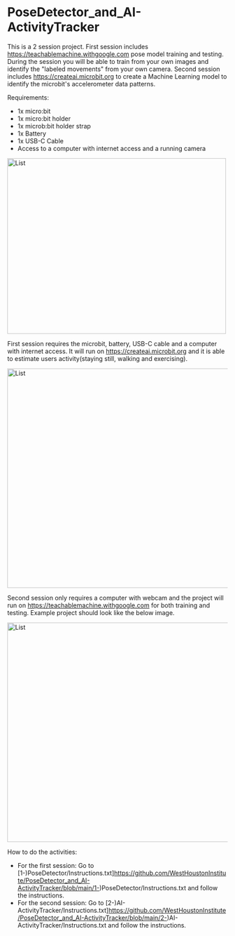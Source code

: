 # PoseDetector_and_AI-ActivityTracker

This is a 2 session project. First session includes https://teachablemachine.withgoogle.com pose model training and testing. During the session you will be able to train from your own images and identify the "labeled movements" from your own camera. Second session includes https://createai.microbit.org to create a Machine Learning model to identify the microbit's accelerometer data patterns.

Requirements:
* 1x micro:bit
* 1x micro:bit holder
* 1x microb:bit holder strap
* 1x Battery 
* 1x USB-C Cable
* Access to a computer with internet access and a running camera

<img src="https://github.com/user-attachments/assets/1371b121-5d56-4ecb-84be-4e04e0f1648a" alt="List" width="500" height="400">

First session requires the microbit, battery, USB-C cable and a computer with internet access. It will run on https://createai.microbit.org and it is able to estimate users activity(staying still, walking and exercising).

<img src="https://github.com/user-attachments/assets/45075326-51cd-4079-b8df-d0e61c4080a8" alt="List" width="700" height="500">

Second session only requires a computer with webcam and the project will run on https://teachablemachine.withgoogle.com for both training and testing. Example project should look like the below image.

<img src="https://github.com/user-attachments/assets/8b2a212e-1f0a-409f-8099-b97753a0327a" alt="List" width="700" height="500">


How to do the activities:
* For the first session: Go to [1-)PoseDetector/Instructions.txt]https://github.com/WestHoustonInstitute/PoseDetector_and_AI-ActivityTracker/blob/main/1-)PoseDetector/Instructions.txt and follow the instructions.
* For the second session: Go to [2-)AI-ActivityTracker/Instructions.txt]https://github.com/WestHoustonInstitute/PoseDetector_and_AI-ActivityTracker/blob/main/2-)AI-ActivityTracker/Instructions.txt and follow the instructions.
